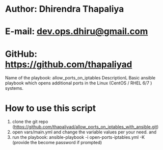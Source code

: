 # Author: Dhirendra Thapaliya
# E-mail: dev.ops.dhiru@gmail.com
# GitHub: https://github.com/thapaliyad

Name of the playbook: allow_ports_on_iptables
DescriptionL Basic ansible playbook which opens additional ports in the Linux (CentOS / RHEL 6/7 ) systems.

# How to use this script
1. clone the git repo (https://github.com/thapaliyad/allow_ports_on_iptables_with_ansible.git)
2. open vars/main.yml and change the variable values per your need. and 
3. run the playbook:
   ansible-playbook -i <inventory-hostname> open-ports-iptables.yml -K
   (provide the become password if prompted)
